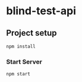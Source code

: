 # blind-test-api

## Project setup

```bash
npm install
```

### Start Server

```bash
npm start
```
